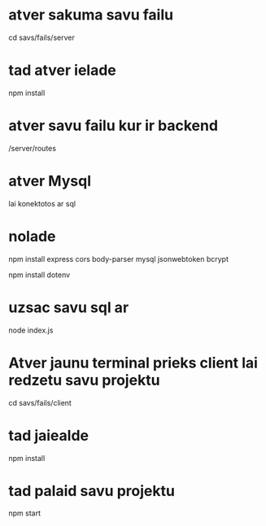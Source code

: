 # atver sakuma savu failu
cd savs/fails/server

# tad atver ielade 

npm install

# atver savu failu kur ir backend 

/server/routes

# atver Mysql

lai konektotos ar sql

# nolade 

npm install express cors body-parser mysql jsonwebtoken bcrypt

npm install dotenv

# uzsac savu sql ar 

 node index.js

# Atver jaunu terminal prieks client lai redzetu savu projektu

cd savs/fails/client

# tad jaiealde

npm install

# tad palaid savu projektu

npm start